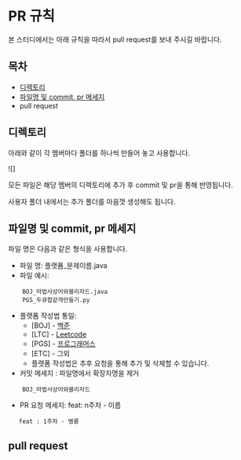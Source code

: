 # PR 규칙

본 스터디에서는 아래 규칙을 따라서 pull request를 보내 주시길 바랍니다.

## 목차
* [디렉토리](#디렉토리)
* [파일명 및 commit, pr 메세지](#파일명-및-commit-pr-메세지)
* pull request

## 디렉토리
아래와 같이 각 멤버마다 폴더를 하나씩 만들어 놓고 사용합니다.

![]

모든 파일은 해당 멤버의 디렉토리에 추가 후 commit 및 pr을 통해 반영됩니다.  


사용자 폴더 내에서는 추가 폴더를 마음껏 생성해도 됩니다.

## 파일명 및 commit, pr 메세지

파일 명은 다음과 같은 형식을 사용합니다.

* 파일 명: 플랫폼_문제이름.java
* 파일 예시:

```
    BOJ_마법사상어와블리자드.java
    PGS_두큐합같게만들기.py
```

* 플랫폼 작성법 통일:
  * [BOJ] - [백준](https://www.acmicpc.net/)
  * [LTC] - [Leetcode](https://leetcode.com/)
  * [PGS] - [프로그래머스](https://programmers.co.kr/)
  * [ETC] - 그외
  * 플랫폼 작성법은 추후 요청을 통해 추가 및 삭제할 수 있습니다.
* 커밋 메세지 : 파일명에서 확장자명을 제거
```
    BOJ_마법사상어와블리자드
```

* PR 요청 메세지: feat: n주차 - 이름

```
   feat : 1주차 - 병룡
```

## pull request